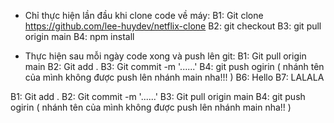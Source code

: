 - Chỉ thực hiện lần đầu khi clone code về máy:
B1: Git clone https://github.com/lee-huydev/netflix-clone
B2: git checkout <branch name>
B3: git pull origin main
B4: npm install


- Thực hiện sau mỗi ngày code xong và push lên git:
B1: Git pull origin main
B2: Git add .
B3: Git commit -m '......'
B4: git push ogirin <branch name> ( nhánh tên của mình không được push lên nhánh main nha!!! )
B6: Hello
B7: LALALA

B1: Git add .
B2: Git commit -m '......'
B3: Git pull origin main
B4: git push ogirin <branch name> ( nhánh tên của mình không được push lên nhánh main nha!! )

